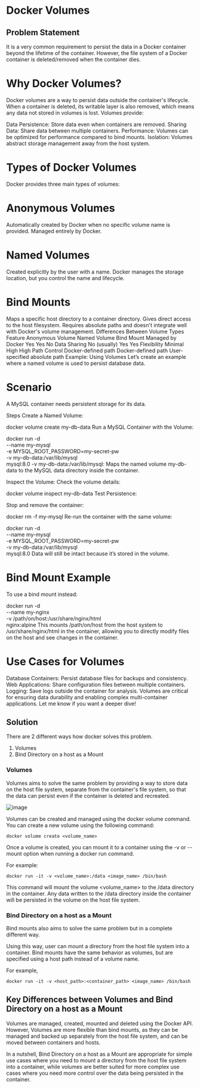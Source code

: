 # Docker Volumes

## Problem Statement

It is a very common requirement to persist the data in a Docker container beyond the lifetime of the container. However, the file system
of a Docker container is deleted/removed when the container dies. 

# Why Docker Volumes?

Docker volumes are a way to persist data outside the container's lifecycle. When a container is deleted, its writable layer is also removed, which means any data not stored in volumes is lost. 
Volumes provide:

Data Persistence: Store data even when containers are removed.
Sharing Data: Share data between multiple containers.
Performance: Volumes can be optimized for performance compared to bind mounts.
Isolation: Volumes abstract storage management away from the host system.

# Types of Docker Volumes
Docker provides three main types of volumes:

# Anonymous Volumes

Automatically created by Docker when no specific volume name is provided.
Managed entirely by Docker.
# Named Volumes

Created explicitly by the user with a name.
Docker manages the storage location, but you control the name and lifecycle.
# Bind Mounts

Maps a specific host directory to a container directory.
Gives direct access to the host filesystem.
Requires absolute paths and doesn't integrate well with Docker's volume management.
Differences Between Volume Types
Feature	Anonymous Volume	Named Volume	Bind Mount
Managed by Docker	Yes	Yes	No
Data Sharing	No (usually)	Yes	Yes
Flexibility	Minimal	High	High
Path Control	Docker-defined path	Docker-defined path	User-specified absolute path
Example: Using Volumes
Let’s create an example where a named volume is used to persist database data.

# Scenario
A MySQL container needs persistent storage for its data.

Steps
Create a Named Volume:

docker volume create my-db-data
Run a MySQL Container with the Volume:

docker run -d \
  --name my-mysql \
  -e MYSQL_ROOT_PASSWORD=my-secret-pw \
  -v my-db-data:/var/lib/mysql \
  mysql:8.0
-v my-db-data:/var/lib/mysql: Maps the named volume my-db-data to the MySQL data directory inside the container.

Inspect the Volume: Check the volume details:

docker volume inspect my-db-data
Test Persistence:

Stop and remove the container:

docker rm -f my-mysql
Re-run the container with the same volume:

docker run -d \
  --name my-mysql \
  -e MYSQL_ROOT_PASSWORD=my-secret-pw \
  -v my-db-data:/var/lib/mysql \
  mysql:8.0
Data will still be intact because it’s stored in the volume.
# Bind Mount Example
To use a bind mount instead:

docker run -d \
  --name my-nginx \
  -v /path/on/host:/usr/share/nginx/html \
  nginx:alpine
This mounts /path/on/host from the host system to /usr/share/nginx/html in the container, allowing you to directly modify files on the host and see changes in the container.

# Use Cases for Volumes
Database Containers: Persist database files for backups and consistency.
Web Applications: Share configuration files between multiple containers.
Logging: Save logs outside the container for analysis.
Volumes are critical for ensuring data durability and enabling complex multi-container applications. Let me know if you want a deeper dive!


## Solution

There are 2 different ways how docker solves this problem.

1. Volumes
2. Bind Directory on a host as a Mount
   

### Volumes 

Volumes aims to solve the same problem by providing a way to store data on the host file system, separate from the container's file system, 
so that the data can persist even if the container is deleted and recreated.

![image](https://user-images.githubusercontent.com/43399466/218018334-286d8949-d155-4d55-80bc-24827b02f9b1.png)


Volumes can be created and managed using the docker volume command. You can create a new volume using the following command:

```
docker volume create <volume_name>
```

Once a volume is created, you can mount it to a container using the -v or --mount option when running a docker run command. 

For example:

```
docker run -it -v <volume_name>:/data <image_name> /bin/bash
```

This command will mount the volume <volume_name> to the /data directory in the container. Any data written to the /data directory
inside the container will be persisted in the volume on the host file system.

### Bind Directory on a host as a Mount

Bind mounts also aims to solve the same problem but in a complete different way.

Using this way, user can mount a directory from the host file system into a container. Bind mounts have the same behavior as volumes, but
are specified using a host path instead of a volume name. 

For example, 

```
docker run -it -v <host_path>:<container_path> <image_name> /bin/bash
```

## Key Differences between Volumes and Bind Directory on a host as a Mount

Volumes are managed, created, mounted and deleted using the Docker API. However, Volumes are more flexible than bind mounts, as 
they can be managed and backed up separately from the host file system, and can be moved between containers and hosts.

In a nutshell, Bind Directory on a host as a Mount are appropriate for simple use cases where you need to mount a directory from the host file system into
a container, while volumes are better suited for more complex use cases where you need more control over the data being persisted
in the container.
